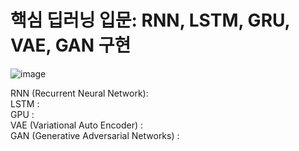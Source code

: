 # 핵심 딥러닝 입문: RNN, LSTM, GRU, VAE, GAN 구현

![image](https://user-images.githubusercontent.com/40276516/101937110-c5cd7e00-3c24-11eb-91a3-46a1a7128d22.png)

RNN (Recurrent Neural Network): 
<br>
LSTM :
<br>
GPU :
<br>
VAE (Variational Auto Encoder) : 
<br>
GAN (Generative Adversarial Networks) : 

